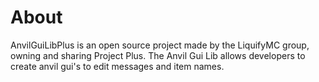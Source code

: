 # About
AnvilGuiLibPlus is an open source project made by the LiquifyMC group, owning and sharing Project Plus.
The Anvil Gui Lib allows developers to create anvil gui's to edit messages and item names.
